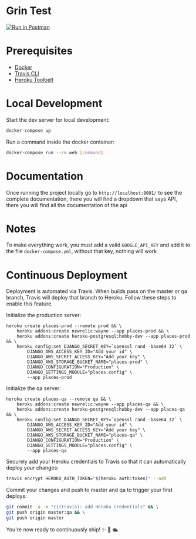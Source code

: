 # Grin Test
 [![Run in Postman](https://run.pstmn.io/button.svg)](https://app.getpostman.com/run-collection/096cb959dfa9114a426e#?env%5Bgrin_env%5D=W3sia2V5IjoibG9jYWxfdXJsIiwidmFsdWUiOiJodHRwOi8vbG9jYWxob3N0OjgwMDAvIiwiZGVzY3JpcHRpb24iOiIiLCJ0eXBlIjoidGV4dCIsImVuYWJsZWQiOnRydWV9XQ==)


# Prerequisites

- [Docker](https://docs.docker.com/docker-for-mac/install/)  
- [Travis CLI](http://blog.travis-ci.com/2013-01-14-new-client/)
- [Heroku Toolbelt](https://toolbelt.heroku.com/)

# Local Development

Start the dev server for local development:
```bash
docker-compose up
```

Run a command inside the docker container:

```bash
docker-compose run --rm web [command]
```

# Documentation
Once running the project locally go to `http://localhost:8001/` to see the complete documentation, there you will find a dropdown that says API, there you will find all the documentation of the api

# Notes
To make everything work, you must add a valid `GOOGLE_API_KEY` and add it to the file `docker-compose.yml`, without that key, nothing will work

# Continuous Deployment

Deployment is automated via Travis. When builds pass on the master or qa branch, Travis will deploy that branch to Heroku. Follow these steps to enable this feature.

Initialize the production server:

```
heroku create places-prod --remote prod && \
    heroku addons:create newrelic:wayne --app places-prod && \
    heroku addons:create heroku-postgresql:hobby-dev --app places-prod && \
    heroku config:set DJANGO_SECRET_KEY=`openssl rand -base64 32` \
        DJANGO_AWS_ACCESS_KEY_ID="Add your id" \
        DJANGO_AWS_SECRET_ACCESS_KEY="Add your key" \
        DJANGO_AWS_STORAGE_BUCKET_NAME="places-prod" \
        DJANGO_CONFIGURATION="Production" \
        DJANGO_SETTINGS_MODULE="places.config" \
        --app places-prod
```

Initialize the qa server:

```
heroku create places-qa --remote qa && \
    heroku addons:create newrelic:wayne --app places-qa && \
    heroku addons:create heroku-postgresql:hobby-dev --app places-qa && \
    heroku config:set DJANGO_SECRET_KEY=`openssl rand -base64 32` \
        DJANGO_AWS_ACCESS_KEY_ID="Add your id" \
        DJANGO_AWS_SECRET_ACCESS_KEY="Add your key" \
        DJANGO_AWS_STORAGE_BUCKET_NAME="places-qa" \
        DJANGO_CONFIGURATION="Production" \
        DJANGO_SETTINGS_MODULE="places.config" \
        --app places-qa
```

Securely add your Heroku credentials to Travis so that it can automatically deploy your changes:

```bash
travis encrypt HEROKU_AUTH_TOKEN="$(heroku auth:token)" --add
```

Commit your changes and push to master and qa to trigger your first deploys:

```bash
git commit -a -m "ci(travis): add Heroku credentials" && \
git push origin master:qa && \
git push origin master
```

You're now ready to continuously ship! ✨ 💅 🛳


